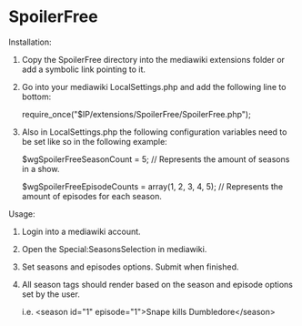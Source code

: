 SpoilerFree
===========

Installation:

1.  Copy the SpoilerFree directory into the mediawiki extensions folder or add a symbolic link pointing to it.

2.  Go into your mediawiki LocalSettings.php and add the following line to bottom:
    
    require_once("$IP/extensions/SpoilerFree/SpoilerFree.php");

3.  Also in LocalSettings.php the following configuration variables need to be set like so in the following example:
    
    $wgSpoilerFreeSeasonCount = 5;                          // Represents the amount of seasons in a show.
    
    $wgSpoilerFreeEpisodeCounts = array(1, 2, 3, 4, 5);     // Represents the amount of episodes for each season.

Usage:

1.  Login into a mediawiki account.
2.  Open the Special:SeasonsSelection in mediawiki.
3.  Set seasons and episodes options. Submit when finished.
4.  All season tags should render based on the season and episode options set by the user.
    
    i.e.  &lt;season id="1" episode="1"&gt;Snape kills Dumbledore&lt;/season&gt;

